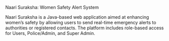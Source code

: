 Naari Suraksha: Women Safety Alert System

Naari Suraksha is a Java-based web application aimed at enhancing women’s safety by allowing users to send real-time emergency alerts to authorities or registered contacts. The platform includes role-based access for Users, Police/Admin, and Super Admin.
